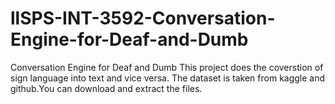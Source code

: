 # llSPS-INT-3592-Conversation-Engine-for-Deaf-and-Dumb
Conversation Engine for Deaf and Dumb
This project does the coverstion of sign language into text and vice versa.
The dataset is taken from kaggle and github.You can download and extract the files.
